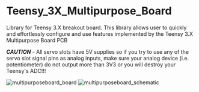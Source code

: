 # Teensy_3X_Multipurpose_Board
Library for Teensy 3.X breakout board. This library allows user to quickly and effortlessly configure and use features implemented by the Teensy 3.X Multipurpose Board PCB

***CAUTION*** - All servo slots have 5V supplies so if you try to use any of the servo slot signal pins as analog inputs, make sure your analog device (i.e. potentiometer) do not output more than 3V3 or you will destroy your Teensy's ADC!!!

![multipurposeboard_board](https://user-images.githubusercontent.com/20977405/55296833-ee7bf880-53ec-11e9-9b9b-fb94de6bc2db.png)
![multipurposeboard_schematic](https://user-images.githubusercontent.com/20977405/55296834-ee7bf880-53ec-11e9-91fe-682e94509819.png)
